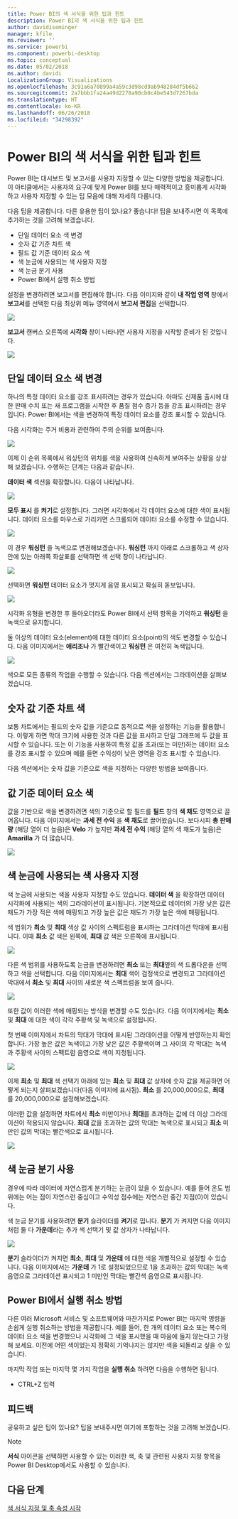 ```yaml
---
title: Power BI의 색 서식을 위한 팁과 힌트
description: Power BI의 색 서식을 위한 팁과 힌트
author: davidiseminger
manager: kfile
ms.reviewer: ''
ms.service: powerbi
ms.component: powerbi-desktop
ms.topic: conceptual
ms.date: 05/02/2018
ms.author: davidi
LocalizationGroup: Visualizations
ms.openlocfilehash: 3c91a6a70899a4a59c3d98cd9ab948284df5b662
ms.sourcegitcommit: 2a7bbb1fa24a49d2278a90cb0c4be543d7267bda
ms.translationtype: HT
ms.contentlocale: ko-KR
ms.lasthandoff: 06/26/2018
ms.locfileid: "34298392"
---
```

# <a name="tips-and-tricks-for-color-formatting-in-power-bi"></a>Power BI의 색 서식을 위한 팁과 힌트
Power BI는 대시보드 및 보고서를 사용자 지정할 수 있는 다양한 방법을 제공합니다. 이 아티클에서는 사용자의 요구에 맞게 Power BI를 보다 매력적이고 흥미롭게 시각화하고 사용자 지정할 수 있는 팁 모음에 대해 자세히 다룹니다.

다음 팁을 제공합니다. 다른 유용한 팁이 있나요? 좋습니다! 팁을 보내주시면 이 목록에 추가하는 것을 고려해 보겠습니다.

* 단일 데이터 요소 색 변경
* 숫자 값 기준 차트 색
* 필드 값 기준 데이터 요소 색
* 색 눈금에 사용되는 색 사용자 지정
* 색 눈금 분기 사용
* Power BI에서 실행 취소 방법

설정을 변경하려면 보고서를 편집해야 합니다. 다음 이미지와 같이 **내 작업 영역** 창에서 **보고서**를 선택한 다음 최상위 메뉴 영역에서 **보고서 편집**을 선택합니다.

![](media/service-tips-and-tricks-for-color-formatting/tipstrickscolor_1.png)

**보고서** 캔버스 오른쪽에 **시각화** 창이 나타나면 사용자 지정을 시작할 준비가 된 것입니다.

![](media/service-tips-and-tricks-for-color-formatting/tipstrickscolor_2.png)

## <a name="change-the-color-of-a-single-data-point"></a>단일 데이터 요소 색 변경
하나의 특정 데이터 요소를 강조 표시하려는 경우가 있습니다. 아마도 신제품 출시에 대한 판매 수치 또는 새 프로그램을 시작한 후 품질 점수 증가 등을 강조 표시하려는 경우입니다. Power BI에서는 색을 변경하여 특정 데이터 요소를 강조 표시할 수 있습니다.

다음 시각화는 주거 비용과 관련하여 주의 순위를 보여줍니다. 

![](media/service-tips-and-tricks-for-color-formatting/tipstrickscolor_3.png)

이제 이 순위 목록에서 워싱턴의 위치를 색을 사용하여 신속하게 보여주는 상황을 상상해 보겠습니다. 수행하는 단계는 다음과 같습니다.

**데이터 색** 섹션을 확장합니다. 다음이 나타납니다.

![](media/service-tips-and-tricks-for-color-formatting/tipstrickscolor_4.png)

**모두 표시** 를 **켜기**로 설정합니다. 그러면 시각화에서 각 데이터 요소에 대한 색이 표시됩니다. 데이터 요소를 마우스로 가리키면 스크롤되어 데이터 요소를 수정할 수 있습니다.

![](media/service-tips-and-tricks-for-color-formatting/tipstrickscolor_5.png)

이 경우 **워싱턴** 을 녹색으로 변경해보겠습니다. **워싱턴** 까지 아래로 스크롤하고 색 상자 안에 있는 아래쪽 화살표를 선택하면 색 선택 창이 나타납니다.

![](media/service-tips-and-tricks-for-color-formatting/tipstrickscolor_6.png)

선택하면 **워싱턴** 데이터 요소가 멋지게 음영 표시되고 확실히 돋보입니다.

![](media/service-tips-and-tricks-for-color-formatting/tipstrickscolor_7.png)

시각화 유형을 변경한 후 돌아오더라도 Power BI에서 선택 항목을 기억하고 **워싱턴** 을 녹색으로 유지합니다.

둘 이상의 데이터 요소(element)에 대한 데이터 요소(point)의 색도 변경할 수 있습니다. 다음 이미지에서는 **애리조나** 가 빨간색이고 **워싱턴** 은 여전히 녹색입니다.

![](media/service-tips-and-tricks-for-color-formatting/tipstrickscolor_8.png)

색으로 모든 종류의 작업을 수행할 수 있습니다. 다음 섹션에서는 그라데이션을 살펴보겠습니다.

## <a name="base-the-colors-of-a-chart-on-a-numeric-value"></a>숫자 값 기준 차트 색
보통 차트에서는 필드의 숫자 값을 기준으로 동적으로 색을 설정하는 기능을 활용합니다. 이렇게 하면 막대 크기에 사용한 것과 다른 값을 표시하고 단일 그래프에 두 값을 표시할 수 있습니다. 또는 이 기능을 사용하여 특정 값을 초과(또는 미만)하는 데이터 요소를 강조 표시할 수 있으며 예를 들면 수익성이 낮은 영역을 강조 표시할 수 있습니다.

다음 섹션에서는 숫자 값을 기준으로 색을 지정하는 다양한 방법을 보여줍니다.

## <a name="base-the-color-of-data-points-on-a-value"></a>값 기준 데이터 요소 색
값을 기반으로 색을 변경하려면 색의 기준으로 할 필드를 **필드** 창의 **색 채도** 영역으로 끌어옵니다. 다음 이미지에서는 **과세 전 수익** 을 **색 채도**로 끌어왔습니다. 보다시피 **총 판매량** (해당 열이 더 높음)은 **Velo** 가 높지만 **과세 전 수익** (해당 열의 색 채도가 높음)은 **Amarilla** 가 더 많습니다.

![](media/service-tips-and-tricks-for-color-formatting/tipstrickscolor_9.png)

## <a name="customize-the-colors-used-in-the-color-scale"></a>색 눈금에 사용되는 색 사용자 지정
색 눈금에 사용되는 색을 사용자 지정할 수도 있습니다. **데이터 색** 을 확장하면 데이터 시각화에 사용되는 색의 그라데이션이 표시됩니다. 기본적으로 데이터의 가장 낮은 값은 채도가 가장 적은 색에 매핑되고 가장 높은 값은 채도가 가장 높은 색에 매핑됩니다.

색 범위가 **최소** 및 **최대** 색상 값 사이의 스펙트럼을 표시하는 그라데이션 막대에 표시됩니다. 이때 **최소** 값 색은 왼쪽에, **최대** 값 색은 오른쪽에 표시됩니다.

![](media/service-tips-and-tricks-for-color-formatting/tipstrickscolor_10.png)

다른 색 범위를 사용하도록 눈금을 변경하려면 **최소** 또는 **최대**옆의 색 드롭다운을 선택하고 색을 선택합니다. 다음 이미지에서는 **최대** 색이 검정색으로 변경되고 그라데이션 막대에서 **최소** 및 **최대** 사이의 새로운 색 스펙트럼을 보여 줍니다.

![](media/service-tips-and-tricks-for-color-formatting/tipstrickscolor_11.png)

또한 값이 이러한 색에 매핑되는 방식을 변경할 수도 있습니다. 다음 이미지에서는 **최소** 및 **최대** 에 대한 색이 각각 주황색 및 녹색으로 설정됩니다.

첫 번째 이미지에서 차트의 막대가 막대에 표시된 그라데이션을 어떻게 반영하는지 확인합니다. 가장 높은 값은 녹색이고 가장 낮은 값은 주황색이며 그 사이의 각 막대는 녹색과 주황색 사이의 스펙트럼 음영으로 색이 지정됩니다.

![](media/service-tips-and-tricks-for-color-formatting/tipstrickscolor_12.png)

이제 **최소** 및 **최대** 색 선택기 아래에 있는 **최소** 및 **최대** 값 상자에 숫자 값을 제공하면 어떻게 되는지 살펴보겠습니다(다음 이미지에 표시됨). **최소** 를 20,000,000으로, **최대** 를 20,000,000으로 설정해보겠습니다.

이러한 값을 설정하면 차트에서 **최소** 미만이거나 **최대**를 초과하는 값에 더 이상 그라데이션이 적용되지 않습니다. **최대** 값을 초과하는 값의 막대는 녹색으로 표시되고 **최소** 미만인 값의 막대는 빨간색으로 표시됩니다.

![](media/service-tips-and-tricks-for-color-formatting/tipstrickscolor_13.png)

## <a name="use-diverging-color-scales"></a>색 눈금 분기 사용
경우에 따라 데이터에 자연스럽게 분기하는 눈금이 있을 수 있습니다. 예를 들어 온도 범위에는 어는 점이 자연스런 중심이고 수익성 점수에는 자연스런 중간 지점(0)이 있습니다.

색 눈금 분기를 사용하려면 **분기** 슬라이더를 **켜기**로 밉니다. **분기** 가 켜지면 다음 이미지처럼 둘 다 **가운데**라는 추가 색 선택기 및 값 상자가 나타납니다.

![](media/service-tips-and-tricks-for-color-formatting/tipstrickscolor_14.png)

**분기** 슬라이더가 켜지면 **최소**, **최대** 및 **가운데** 에 대한 색을 개별적으로 설정할 수 있습니다. 다음 이미지에서는 **가운데** 가 1로 설정되었으므로 1을 초과하는 값의 막대는 녹색 음영으로 그라데이션 표시되고 1 미만인 막대는 빨간색 음영으로 표시됩니다.

## <a name="how-to-undo-in-power-bi"></a>Power BI에서 실행 취소 방법
다른 여러 Microsoft 서비스 및 소프트웨어와 마찬가지로 Power BI는 마지막 명령을 손쉽게 실행 취소하는 방법을 제공합니다. 예를 들어, 한 개의 데이터 요소 또는 복수의 데이터 요소 색을 변경했으나 시각화에 그 색을 표시했을 때 마음에 들지 않는다고 가정해 보세요. 이전에 어떤 색이었는지 정확히 기억나지는 않지만 색을 되돌리고 싶을 수 있습니다.

마지막 작업 또는 마지막 몇 가지 작업을 **실행 취소** 하려면 다음을 수행하면 됩니다.

- CTRL+Z 입력

## <a name="feedback"></a>피드백
공유하고 싶은 팁이 있나요? 팁을 보내주시면 여기에 포함하는 것을 고려해 보겠습니다.

>[!NOTE]
>**서식** 아이콘을 선택하면 사용할 수 있는 이러한 색, 축 및 관련된 사용자 지정 항목을 Power BI Desktop에서도 사용할 수 있습니다.

## <a name="next-steps"></a>다음 단계
[색 서식 지정 및 축 속성 시작](service-getting-started-with-color-formatting-and-axis-properties.md)

